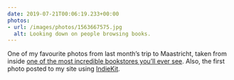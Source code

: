 ```yaml
---
date: 2019-07-21T00:06:19.233+00:00
photos:
- url: /images/photos/1563667575.jpg
  alt: Looking down on people browsing books.
---
```

One of my favourite photos from last month’s trip to Maastricht, taken from inside [one of the most incredible bookstores you’ll ever see](https://www.atlasobscura.com/places/selexyz-dominicanen). Also, the first photo posted to my site using [IndieKit](https://paulrobertlloyd.github.io/indiekit/).
